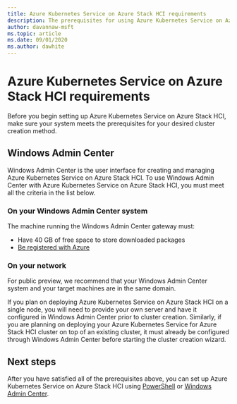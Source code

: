 ```yaml
---
title: Azure Kubernetes Service on Azure Stack HCI requirements
description: The prerequisites for using Azure Kubernetes Service on Azure Stack HCI.
author: davannaw-msft
ms.topic: article
ms.date: 09/01/2020
ms.author: dawhite
---
```


# Azure Kubernetes Service on Azure Stack HCI requirements

Before you begin setting up Azure Kubernetes Service on Azure Stack HCI, make sure your system meets the prerequisites for your desired cluster creation method.

## Windows Admin Center
Windows Admin Center is the user interface for creating and managing Azure Kubernetes Service on Azure Stack HCI. To use Windows Admin Center with Azure Kubernetes Service on Azure Stack HCI, you must meet all the criteria in the list below.

### On your Windows Admin Center system
The machine running the Windows Admin Center gateway must:
* Have 40 GB of free space to store downloaded packages
* [Be registered with Azure](../hci/manage/register-windows-admin-center)

### On your network
For public preview, we recommend that your Windows Admin Center system and your target machines are in the same domain. 

If you plan on deploying Azure Kubernetes Service on Azure Stack HCI on a single node, you will need to provide your own server and have it configured in Windows Admin Center prior to cluster creation. Similarly, if you are planning on deploying your Azure Kubernetes Service for Azure Stack HCI cluster on top of an existing cluster, it must already be configured through Windows Admin Center before starting the cluster creation wizard. 

## Next steps
After you have satisfied all of the prerequisites above, you can set up Azure Kubernetes Service on Azure Stack HCI using [PowerShell](\quickstart-setup-ps) or [Windows Admin Center](\quickstart-setup-wac). 